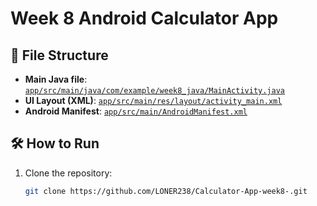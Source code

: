 # Week 8 Android Calculator App

## 📂 File Structure
- **Main Java file**: [`app/src/main/java/com/example/week8_java/MainActivity.java`](app/src/main/java/com/example/week8_java/MainActivity.java)
- **UI Layout (XML)**: [`app/src/main/res/layout/activity_main.xml`](app/src/main/res/layout/activity_main.xml)
- **Android Manifest**: [`app/src/main/AndroidManifest.xml`](app/src/main/AndroidManifest.xml)

## 🛠 How to Run
1. Clone the repository:
   ```sh
   git clone https://github.com/LONER238/Calculator-App-week8-.git
